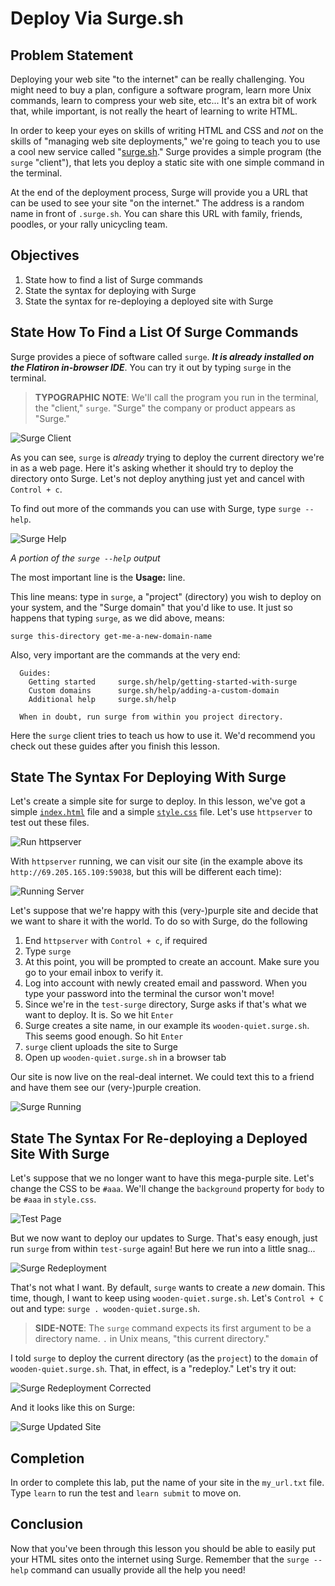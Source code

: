 
# Deploy Via Surge.sh

## Problem Statement

Deploying your web site "to the internet" can be really challenging. You might
need to buy a plan, configure a software program, learn more Unix commands,
learn to compress your web site, etc... It's an extra bit of work that, while
important, is not really the heart of learning to write HTML.

In order to keep your eyes on skills of writing HTML and CSS and _not_ on the
skills of "managing web site deployments," we're going to teach you to use a
cool new service called "[surge.sh][surgesh]." Surge provides a simple program
(the `surge` "client"), that lets you deploy a static site with one simple
command in the terminal.

At the end of the deployment process, Surge will provide you a URL that can be
used to see your site "on the internet." The address is a random name in
front of `.surge.sh`. You can share this URL with family, friends, poodles, or
your rally unicycling team.

## Objectives

1.  State how to find a list of Surge commands
2.  State the syntax for deploying with Surge
3.  State the syntax for re-deploying a deployed site with Surge

## State How To Find a List Of Surge Commands

Surge provides a piece of software called `surge`. _**It is already installed
on the Flatiron in-browser IDE**_. You can try it out by typing `surge` in the
terminal.

> **TYPOGRAPHIC NOTE**: We'll call the program you run in the terminal, the
> "client," `surge`. "Surge" the company or product appears as "Surge."

![Surge Client](https://curriculum-content.s3.amazonaws.com/web-development/deploy-via-surge/surge_bare_command.png)

As you can see, `surge` is _already_ trying to deploy the current directory
we're in as a web page. Here it's asking whether it should try to deploy the
directory onto Surge. Let's not deploy anything just yet and cancel with
`Control + c`.

To find out more of the commands you can use with Surge, type `surge --help`.

![Surge Help](https://curriculum-content.s3.amazonaws.com/skills-front-end-web-development/surge/surge_help.png)

_A portion of the `surge --help` output_

The most important line is the **Usage:** line.

This line means: type in `surge`, a "project" (directory) you wish to deploy on
your system, and the "Surge domain" that you'd like to use. It just so happens
that typing `surge`, as we did above, means:

`surge this-directory get-me-a-new-domain-name`

Also, very important are the commands at the very end:

```text
  Guides:
    Getting started     surge.sh/help/getting-started-with-surge
    Custom domains      surge.sh/help/adding-a-custom-domain
    Additional help     surge.sh/help

  When in doubt, run surge from within you project directory.
```

Here the `surge` client tries to teach us how to use it. We'd recommend you
check out these guides after you finish this lesson.

## State The Syntax For Deploying With Surge

Let's create a simple site for surge to deploy. In this lesson, we've got a
simple [`index.html`][isrc] file and a simple [`style.css`][ssrc] file. Let's
use `httpserver` to test out these files.

![Run httpserver](https://curriculum-content.s3.amazonaws.com/skills-front-end-web-development/surge/01_httpserver.png)

With `httpserver` running, we can visit our site (in the example above its
`http://69.205.165.109:59038`, but this will be different each time):

![Running Server](https://curriculum-content.s3.amazonaws.com/skills-front-end-web-development/surge/02_httpserver_running.png)

Let's suppose that we're happy with this (very-)purple site and decide that we
want to share it with the world. To do so with Surge, do the following

1.  End `httpserver` with `Control + c`, if required
2.  Type `surge`
3.  At this point, you will be prompted to create an account. Make sure you go to
    your email inbox to verify it.
4.  Log into account with newly created email and password. When you type your
    password into the terminal the cursor won't move!
5.  Since we're in the `test-surge` directory, Surge asks if that's what we want
    to deploy. It is. So we hit `Enter`
6.  Surge creates a site name, in our example its `wooden-quiet.surge.sh`. This
    seems good enough. So hit `Enter`
7.  `surge` client uploads the site to Surge
8.  Open up `wooden-quiet.surge.sh` in a browser tab

Our site is now live on the real-deal internet. We could text this to a friend
and have them see our (very-)purple creation.

![Surge Running](https://curriculum-content.s3.amazonaws.com/skills-front-end-web-development/surge/03_surge_running.png)

## State The Syntax For Re-deploying a Deployed Site With Surge

Let's suppose that we no longer want to have this mega-purple site. Let's
change the CSS to be `#aaa`. We'll change the `background` property for `body`
to be `#aaa` in `style.css`.

![Test Page](https://curriculum-content.s3.amazonaws.com/skills-front-end-web-development/surge/04_httpserver_css_change.png)

But we now want to deploy our updates to Surge. That's easy enough, just run
`surge` from within `test-surge` again! But here we run into a little snag...

![Surge Redeployment](https://curriculum-content.s3.amazonaws.com/skills-front-end-web-development/surge/05_surge_wants_new_name.png)

That's not what I want. By default, `surge` wants to create a _new_ domain. This
time, though, I want to keep using `wooden-quiet.surge.sh`. Let's `Control + C`
out and type: `surge . wooden-quiet.surge.sh`.

> **SIDE-NOTE**: The `surge` command expects its first argument to be a directory
> name. `.` in Unix means, "this current directory."

I told `surge` to deploy the current directory (as the `project`) to the
`domain` of `wooden-quiet.surge.sh`. That, in effect, is a "redeploy." Let's try
it out:

![Surge Redeployment Corrected](https://curriculum-content.s3.amazonaws.com/skills-front-end-web-development/surge/06_surge_old_name.png)

And it looks like this on Surge:

![Surge Updated Site](https://curriculum-content.s3.amazonaws.com/skills-front-end-web-development/surge/07_updated_surge.png)

## Completion

In order to complete this lab, put the name of your site in the `my_url.txt`
file. Type `learn` to run the test and `learn submit` to move on.

## Conclusion

Now that you've been through this lesson you should be able to easily put your
HTML sites onto the internet using Surge. Remember that the `surge --help`
command can usually provide all the help you need!

[surgesh]: http://surge.sh/
[isrc]: https://raw.githubusercontent.com/learn-co-curriculum/deploy-via-surge/master/index.html
[ssrc]: https://raw.githubusercontent.com/learn-co-curriculum/deploy-via-surge/master/style.css
